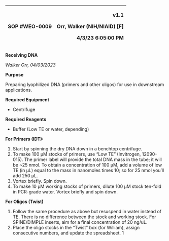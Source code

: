 ﻿|SOP #WEO-0009                   |<p>v1.1</p><p>Orr, Walker (NIH/NIAID) [F]</p><p>4/3/23 6:05:00 PM</p>|
| :- | -: |

**Receiving DNA**

*Walker Orr, 04/03/2023*

**Purpose**

Preparing lyophilized DNA (primers and other oligos) for use in downstream applications.

**Required Equipment**

- Centrifuge

**Required Reagents**

- Buffer (Low TE or water, depending)

**For Primers (IDT):**

1. Start by spinning the dry DNA down in a benchtop centrifuge. 
1. To make 100 µM stocks of primers, use “Low TE” (Invitrogen, 12090-015). The primer label will provide the total DNA mass in the tube; it will be ~25 nmol. To obtain a concentration of 100 µM, add a volume of low TE (in µL) equal to the mass in nanomoles times 10; so for 25 nmol you’ll add 250 µL.
1. Vortex briefly. Spin down.
1. To make 10 µM working stocks of primers, dilute 100 µM stock ten-fold in PCR-grade water. Vortex briefly and spin down.

**For Oligos (Twist)**

1. Follow the same procedure as above but resuspend in water instead of TE. There is no difference between the stock and working stock. For SPINE/DIMPLE inserts, aim for a final concentration of 20 ng/uL. 
1. Place the oligo stocks in the “Twist” box (for William), assign consecutive numbers, and update the spreadsheet.
1

